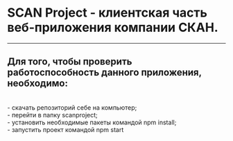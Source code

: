 <h1>SCAN Project - клиентская часть веб-приложения компании СКАН.</h1>
<hr/>
<h2>Для того, чтобы проверить работоспособность данного приложения, необходимо:</h2><br/>
- скачать репозиторий себе на компьютер;<br/>
- перейти в папку scanproject;<br/>
- установить необходимые пакеты командой npm install;<br/>
- запустить проект командой npm start
